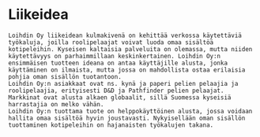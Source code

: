 # Liikeidea
	Loihdin Oy liikeidean kulmakivenä on kehittää verkossa käytettäviä työkaluja, joilla roolipelaajat voivat luoda omaa sisältöä kotipeleihin. Kyseisen kaltaisia palveluita on olemassa, mutta niiden käytettävyys on parhaimmillaan keskinkertainen. Loihdin Oy:n ensimmäisen tuotteen ideana on antaa käyttäjille alusta, jonka käyttäminen on ilmaista, mutta jossa on mahdollista ostaa erilaisia pohjia oman sisällön tuotantoon.
	Loihdin Oy:n asiakkaat ovat ns. kynä ja paperi pelien pelaajia ja roolipelaajia, erityisesti D&D ja Pathfinder pelien pelaajat. Markkinat ovat alusta alkaen globaalit, sillä Suomessa kyseisiä harrastajia on melko vähän.
	Loihdin Oy:n tuottama tuote on helppokäyttöinen alusta, jossa voidaan hallita omaa sisältöä hyvin joustavasti. Nykyisellään oman sisällön tuottaminen kotipeleihin on hajanaisten työkalujen takana.